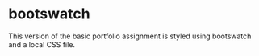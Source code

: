 # bootswatch
This version of the basic portfolio assignment is styled using bootswatch and a local CSS file.
